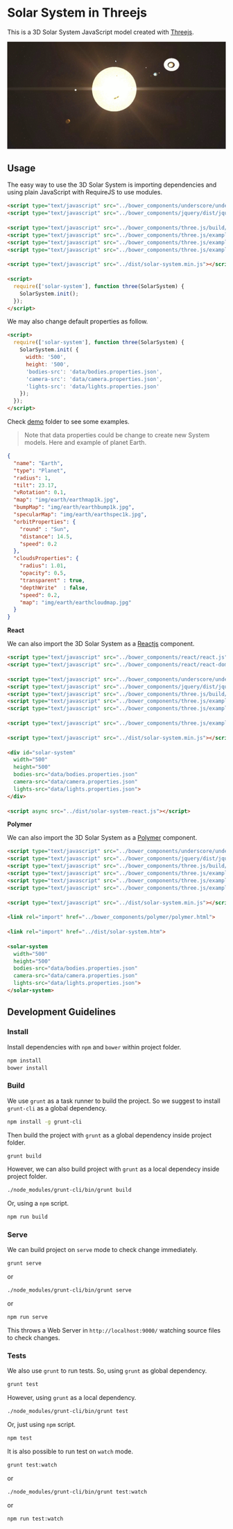 # Solar System in Threejs

This is a 3D Solar System JavaScript model created with [Threejs](https://threejs.org/).

![alt text](media/solar-system.gif)

## Usage
The easy way to use the 3D Solar System is importing dependencies and using plain JavaScript with RequireJS to use modules.

```html
<script type="text/javascript" src="../bower_components/underscore/underscore-min.js"></script>
<script type="text/javascript" src="../bower_components/jquery/dist/jquery.min.js"></script>

<script type="text/javascript" src="../bower_components/three.js/build/three.min.js"></script>
<script type="text/javascript" src="../bower_components/three.js/examples/js/controls/TrackballControls.js"></script>
<script type="text/javascript" src="../bower_components/three.js/examples/js/libs/stats.min.js"></script>
<script type="text/javascript" src="../bower_components/three.js/examples/js/libs/require.js"></script>

<script type="text/javascript" src="../dist/solar-system.min.js"></script>

<script>
  require(['solar-system'], function three(SolarSystem) {
    SolarSystem.init();
  });
</script>
```

We may also change default properties as follow.

```html
<script>
  require(['solar-system'], function three(SolarSystem) {
    SolarSystem.init( {
      width: '500',
      height: '500',
      'bodies-src': 'data/bodies.properties.json',
      'camera-src': 'data/camera.properties.json',
      'lights-src': 'data/lights.properties.json'
    });
  });
</script>
```

Check [demo](demo) folder to see some examples.

>Note that data properties could be change to create new System models. Here and example of planet Earth.

```json
{
  "name": "Earth",
  "type": "Planet",
  "radius": 1,
  "tilt": 23.17,
  "vRotation": 0.1,
  "map": "img/earth/earthmap1k.jpg",
  "bumpMap": "img/earth/earthbump1k.jpg",
  "specularMap": "img/earth/earthspec1k.jpg",
  "orbitProperties": {
    "round" : "Sun",
    "distance": 14.5,
    "speed": 0.2
  },
  "cloudsProperties": {
    "radius": 1.01,
    "opacity": 0.5,
    "transparent" : true,
    "depthWrite"  : false,
    "speed": 0.2,
    "map": "img/earth/earthcloudmap.jpg"
  }
}
```

**React**

We can also import the 3D Solar System as a [Reactjs](https://facebook.github.io/react/) component.

```html
<script type="text/javascript" src="../bower_components/react/react.js"></script>
<script type="text/javascript" src="../bower_components/react/react-dom.js"></script>

<script type="text/javascript" src="../bower_components/underscore/underscore-min.js"></script>
<script type="text/javascript" src="../bower_components/jquery/dist/jquery.min.js"></script>
<script type="text/javascript" src="../bower_components/three.js/build/three.min.js"></script>
<script type="text/javascript" src="../bower_components/three.js/examples/js/controls/TrackballControls.js"></script>
<script type="text/javascript" src="../bower_components/three.js/examples/js/libs/stats.min.js"></script>

<script type="text/javascript" src="../bower_components/three.js/examples/js/libs/require.js"></script>

<script type="text/javascript" src="../dist/solar-system.min.js"></script>

<div id="solar-system"
  width="500"
  height="500"
  bodies-src="data/bodies.properties.json"
  camera-src="data/camera.properties.json"
  lights-src="data/lights.properties.json">
</div>

<script async src="../dist/solar-system-react.js"></script>
```

**Polymer**

We can also import the 3D Solar System as a [Polymer](https://www.polymer-project.org/) component.


```html
<script type="text/javascript" src="../bower_components/underscore/underscore-min.js"></script>
<script type="text/javascript" src="../bower_components/jquery/dist/jquery.min.js"></script>
<script type="text/javascript" src="../bower_components/three.js/build/three.min.js"></script>
<script type="text/javascript" src="../bower_components/three.js/examples/js/controls/TrackballControls.js"></script>
<script type="text/javascript" src="../bower_components/three.js/examples/js/libs/stats.min.js"></script>
<script type="text/javascript" src="../bower_components/three.js/examples/js/libs/require.js"></script>

<script type="text/javascript" src="../dist/solar-system.min.js"></script>

<link rel="import" href="../bower_components/polymer/polymer.html">

<link rel="import" href="../dist/solar-system.htm">

<solar-system
  width="500"
  height="500"
  bodies-src="data/bodies.properties.json"
  camera-src="data/camera.properties.json"
  lights-src="data/lights.properties.json">
</solar-system>
```

## Development Guidelines

### Install

Install dependencies with `npm` and `bower` within project folder.

```sh
npm install
bower install
```

### Build

We use `grunt` as a task runner to build the project. So we suggest to install `grunt-cli` as a global dependency.

```sh
npm install -g grunt-cli
```

Then build the project with `grunt` as a global dependency inside project folder.

```sh
grunt build
```

However, we can also build project with `grunt` as a local dependecy inside project folder.

```sh
./node_modules/grunt-cli/bin/grunt build
```

Or, using a `npm` script.

```sh
npm run build
```

### Serve
We can build project on `serve` mode to check change immediately.

```sh
grunt serve
```

or

```sh
./node_modules/grunt-cli/bin/grunt serve
```

or

```sh
npm run serve
```

This throws a Web Server in `http://localhost:9000/` watching source files to check changes.

### Tests
We also use `grunt` to run tests. So, using `grunt` as global dependency.

```sh
grunt test
```

However, using `grunt` as a local dependency.

```sh
./node_modules/grunt-cli/bin/grunt test
```

Or, just using `npm` script.

```sh
npm test
```

It is also possible to run test on `watch` mode.

```sh
grunt test:watch
```

or

```sh
./node_modules/grunt-cli/bin/grunt test:watch
```

or

```sh
npm run test:watch
```
